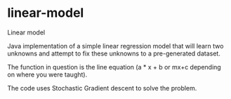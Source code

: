 # linear-model
Linear model

Java implementation of a simple linear regression model that will learn two unknowns and attempt to fix these unknowns to a pre-generated dataset.

The function in question is the line equation (a * x + b or mx+c depending on where you were taught).

The code uses Stochastic Gradient descent to solve the problem.

